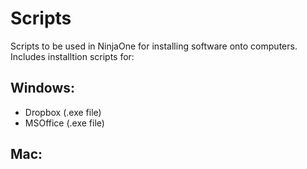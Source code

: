 # Scripts
Scripts to be used in NinjaOne for installing software onto computers. Includes installtion scripts for:

## Windows: 
- Dropbox (.exe file)
- MSOffice (.exe file)

## Mac: 
